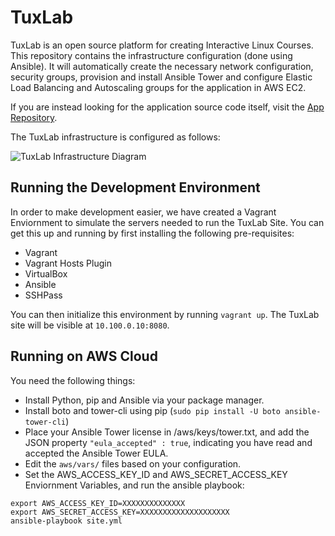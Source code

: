 # TuxLab
TuxLab is an open source platform for creating Interactive Linux Courses.  This repository
contains the infrastructure configuration (done using Ansible).  It will automatically
create the necessary network configuration, security groups, provision and install Ansible
Tower and configure Elastic Load Balancing and Autoscaling groups for the application in
AWS EC2.

If you are instead looking for the application source code itself, visit the [App Repository](https://github.com/learnlinux/tuxlab-app).

The TuxLab infrastructure is configured as follows:


![TuxLab Infrastructure Diagram](https://docs.google.com/drawings/d/1jLnkbWYxgBlfEEc6eldGdA_ONhBRTjJ6KmwGvpoFXkY/pub?w=960&h=720)


## Running the Development Environment
In order to make development easier, we have created a Vagrant Enviornment to simulate the servers needed to run the TuxLab Site. You can get this up and running by first installing the following pre-requisites:
 * Vagrant
 * Vagrant Hosts Plugin
 * VirtualBox
 * Ansible
 * SSHPass

You can then initialize this environment by running `vagrant up`.  The TuxLab site will be
visible at `10.100.0.10:8080`.

## Running on AWS Cloud
You need the following things:
 * Install Python, pip and Ansible via your package manager.
 * Install boto and tower-cli using pip (`sudo pip install -U boto ansible-tower-cli`)
 * Place your Ansible Tower license in /aws/keys/tower.txt, and add the JSON property `"eula_accepted" : true`, indicating you have read and accepted the Ansible Tower EULA.
 * Edit the `aws/vars/` files based on your configuration.
 * Set the AWS_ACCESS_KEY_ID and AWS_SECRET_ACCESS_KEY Enviornment Variables, and run the ansible playbook:

```
export AWS_ACCESS_KEY_ID=XXXXXXXXXXXXXX
export AWS_SECRET_ACCESS_KEY=XXXXXXXXXXXXXXXXXXXX
ansible-playbook site.yml
```
